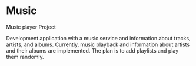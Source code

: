 # Music
Music player Project 

Development application with a music service and information about tracks, artists, and albums.
Currently, music playback and information about artists and their albums are implemented.
The plan is to add playlists and play them randomly.
